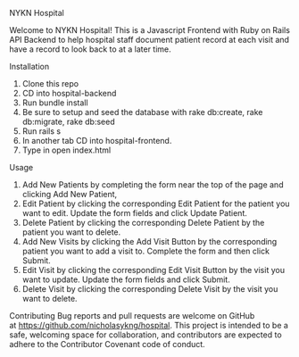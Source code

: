 NYKN Hospital

Welcome to NYKN Hospital! This is a Javascript Frontend with Ruby on Rails API Backend to help hospital staff document patient record at each visit and have a record to look back to at a later time.

Installation
1. Clone this repo
2. CD into hospital-backend
3. Run bundle install
4. Be sure to setup and seed the database with rake db:create, rake db:migrate, rake db:seed
5. Run rails s
6. In another tab CD into hospital-frontend.
7. Type in open index.html

Usage
1. Add New Patients by completing the form near the top of the page and clicking Add New Patient,
2. Edit Patient by clicking the corresponding Edit Patient for the patient you want to edit. Update the form fields and click Update Patient.
3. Delete Patient by clicking the corresponding Delete Patient by the patient you want to delete.
4. Add New Visits by clicking the Add Visit Button by the corresponding patient you want to add a visit to. Complete the form and then click Submit.
5. Edit Visit by clicking the corresponding Edit Visit Button by the visit you want to update. Update the form fields and click Submit.
6. Delete Visit by clicking the corresponding Delete Visit by the visit you want to delete.

Contributing 
Bug reports and pull requests are welcome on GitHub at https://github.com/nicholasykng/hospital. This project is intended to be a safe, welcoming space for collaboration, and contributors are expected to adhere to the Contributor Covenant code of conduct.
